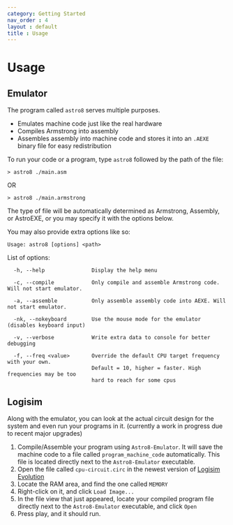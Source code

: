 ```yaml
---
category: Getting Started
nav_order : 4
layout : default
title : Usage
---
```


# Usage

## Emulator
The program called `astro8` serves multiple purposes.
* Emulates machine code just like the real hardware
* Compiles Armstrong into assembly
* Assembles assembly into machine code and stores it into an `.AEXE` binary file for easy redistribution

To run your code or a program, type `astro8` followed by the path of the file:

```
> astro8 ./main.asm
```
OR

```
> astro8 ./main.armstrong
```

The type of file will be automatically determined as Armstrong, Assembly, or AstroEXE, or you may specify it with the options below.

You may also provide extra options like so:
```
Usage: astro8 [options] <path>
```

List of options:
```
  -h, --help               Display the help menu
```
```
  -c, --compile            Only compile and assemble Armstrong code. Will not start emulator.
```
```
  -a, --assemble           Only assemble assembly code into AEXE. Will not start emulator.
```
```
  -nk, --nokeyboard        Use the mouse mode for the emulator (disables keyboard input)
```
```
  -v, --verbose            Write extra data to console for better debugging
```
```
  -f, --freq <value>       Override the default CPU target frequency with your own.
                           Default = 10, higher = faster. High frequencies may be too
                           hard to reach for some cpus
```


## Logisim
Along with the emulator, you can look at the actual circuit design for the system and even run your programs in it. (currently a work in progress due to recent major upgrades) 
1. Compile/Assemble your program using `Astro8-Emulator`. It will save the machine code to a file called `program_machine_code` automatically. This file is located directly next to the `Astro8-Emulator` executable.
2. Open the file called `cpu-circuit.circ` in the newest version of [Logisim Evolution](https://github.com/logisim-evolution/logisim-evolution/releases)
3. Locate the RAM area, and find the one called `MEMORY`
4. Right-click on it, and click `Load Image...`
5. In the file view that just appeared, locate your compiled program file directly next to the `Astro8-Emulator` executable, and click `Open`
6. Press play, and it should run.
